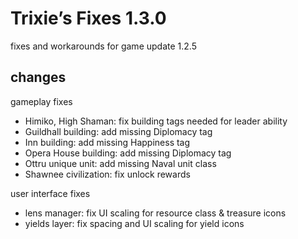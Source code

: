 # Trixie’s Fixes 1.3.0
fixes and workarounds for game update 1.2.5

## changes
gameplay fixes
- Himiko, High Shaman: fix building tags needed for leader ability
- Guildhall building: add missing Diplomacy tag
- Inn building: add missing Happiness tag
- Opera House building: add missing Diplomacy tag
- Ottru unique unit: add missing Naval unit class
- Shawnee civilization: fix unlock rewards

user interface fixes
- lens manager: fix UI scaling for resource class & treasure icons
- yields layer: fix spacing and UI scaling for yield icons
